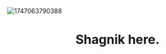 <img> ![1747063790388](https://github.com/user-attachments/assets/ec126dda-c16f-472f-bbe1-f3ad1ccc97f3)<img>

<div align="center">
  <h1>
    <a href="https://www.linkedin.com/in/shagnik-sarkar-180680294/" style="text-decoration: none;">
      <strong>Shagnik</strong>
    </a> here.
  </h1>
</div>






